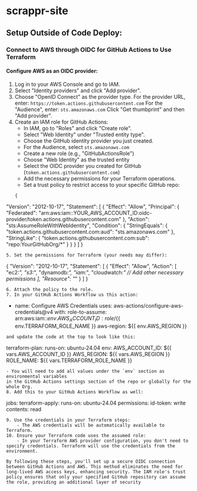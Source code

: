 # scrappr-site

## Setup Outside of Code Deploy:

### Connect to AWS through OIDC for GitHub Actions to Use Terraform

#### Configure AWS as an OIDC provider:
1. Log in to your AWS Console and go to IAM.
2. Select "Identity providers" and click "Add provider".
3. Choose "OpenID Connect" as the provider type.
For the provider URL, enter: `https://token.actions.githubusercontent.com`
For the "Audience", enter: `sts.amazonaws.com`
Click "Get thumbprint" and then "Add provider".
4. Create an IAM role for GitHub Actions:
    - In IAM, go to "Roles" and click "Create role".
    - Select "Web Identity" under "Trusted entity type".
    - Choose the GitHub identity provider you just created.
    - For the Audience, select `sts.amazonaws.com`
    - Create a new role (e.g., "GitHubActionsRole")
    - Choose "Web Identity" as the trusted entity
    - Select the OIDC provider you created for GitHub (`token.actions.githubusercontent.com`)
    - Add the necessary permissions for your Terraform operations.
    - Set a trust policy to restrict access to your specific GitHub repo:
    ```
    {
  "Version": "2012-10-17",
  "Statement": [
    {
      "Effect": "Allow",
      "Principal": {
        "Federated": "arn:aws:iam::YOUR_AWS_ACCOUNT_ID:oidc-provider/token.actions.githubusercontent.com"
      },
      "Action": "sts:AssumeRoleWithWebIdentity",
      "Condition": {
        "StringEquals": {
            "token.actions.githubusercontent.com:aud": "sts.amazonaws.com"
        },
        "StringLike": {
            "token.actions.githubusercontent.com:sub": "repo:YourGitHubOrg/*"
        }
      }
    }
  ]
}
```
5. Set the permissions for Terraform (your needs may differ):
```
{
  "Version": "2012-10-17",
  "Statement": [
    {
      "Effect": "Allow",
      "Action": [
        "ec2:*",
        "s3:*",
        "dynamodb:*",
        "iam:*",
        "cloudwatch:*"
        // Add other necessary permissions
      ],
      "Resource": "*"
    }
  ]
}
```
6. Attach the policy to the role.
7. In your GitHub Actions Workflow us this action:
```
- name: Configure AWS Credentials
      uses: aws-actions/configure-aws-credentials@v4
      with:
        role-to-assume: arn:aws:iam::${{ env.AWS_ACCOUNT_ID }}:role/${{ env.TERRAFORM_ROLE_NAME }}
        aws-region: ${{ env.AWS_REGION }}
```
and update the code at the top to look like this:
```
terraform-plan:
    runs-on: ubuntu-24.04
    env:
      AWS_ACCOUNT_ID: ${{ vars.AWS_ACCOUNT_ID }}
      AWS_REGION: ${{ vars.AWS_REGION }}
      ROLE_NAME: ${{ vars.TERRAFORM_ROLE_NAME }}
```
- You will need to add all values under the `env` section as environmental variables
in the GitHub Actions settings section of the repo or globally for the whole Org.
8. Add this to your GitHub Actions Workflow as well:
```
jobs:
  terraform-apply:
    runs-on: ubuntu-24.04
    permissions:
      id-token: write
      contents: read
```
9. Use the credentials in your Terraform steps:
    - The AWS credentials will be automatically available to Terraform.
10. Ensure your Terraform code uses the assumed role:
    - In your Terraform AWS provider configuration, you don't need to specify credentials. Terraform will use the credentials from the environment.

By following these steps, you'll set up a secure OIDC connection between GitHub Actions and AWS. This method eliminates the need for long-lived AWS access keys, enhancing security. The IAM role's trust policy ensures that only your specified GitHub repository can assume the role, providing an additional layer of security
